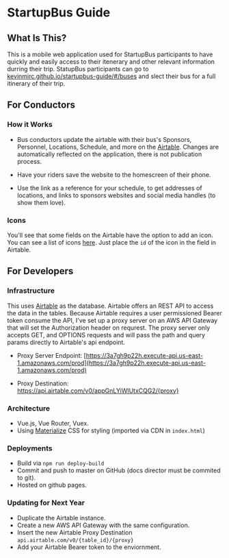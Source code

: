 # StartupBus Guide

## What Is This?
This is a mobile web application used for StartupBus participants to have quickly and easily access to their itenerary and other relevant information durring their trip. StatupBus participants can go to [kevinmirc.github.io/startupbus-guide/#/buses](https://kevinmirc.github.io/startupbus-guide/#/buses) and slect their bus for a full itinerary of their trip.

## For Conductors

### How it Works

- Bus conductors update the airtable with their bus's Sponsors, Personnel, Locations, Schedule, and more on the [Airtable](https://airtable.com). Changes are automatically reflected on the application, there is not publication process.

- Have your riders save the website to the homescreen of their phone.

- Use the link as a reference for your schedule, to get addresses of locations, and links to sponsors websites and social media handles (to show them love).

### Icons

You'll see that some fields on the Airtable have the option to add an icon. You can see a list of icons [here](https://materializecss.com/icons.html). Just place the `id` of the icon in the field in Airtable.

## For Developers

### Infrastructure

This uses [Airtable](https://airtable.com/) as the database. Airtable offers an REST API to access the data in the tables. Because Airtable requires a user permissioned Bearer token consume the API, I've set up a proxy server on an AWS API Gateway that will set the Authorization header on requrest. The proxy server only accepts GET, and OPTIONS requests and will pass the path and query params directly to Airtable's api endpoint.

- Proxy Server Endpoint: [https://3a7gh9p22h.execute-api.us-east-1.amazonaws.com/prod](https://3a7gh9p22h.execute-api.us-east-1.amazonaws.com/prod)

- Proxy Destination: https://api.airtable.com/v0/appGnLYiWlUtxCQG2/{proxy}

### Architecture

- Vue.js, Vue Router, Vuex.
- Using [Materialize](https://materializecss.com/) CSS for styling (imported via CDN in `index.html`)

### Deployments

- Build via `npm run deploy-build`
- Commit and push to master on GitHub (docs director must be commited to git).
- Hosted on github pages.

### Updating for Next Year

- Duplicate the Airtable instance.
- Create a new AWS API Gateway with the same configuration.
- Insert the new Airtable Proxy Destination `api.airtable.com/v0/{table_id}/{proxy}`
- Add your Airtable Bearer token to the enviornment.

